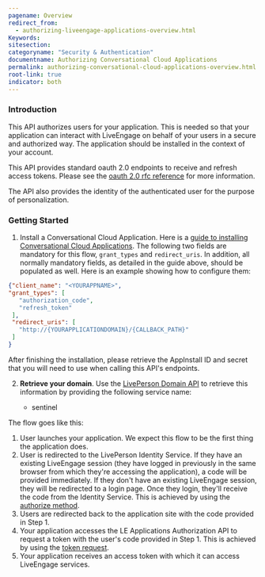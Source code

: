 ```yaml
---
pagename: Overview
redirect_from:
  - authorizing-liveengage-applications-overview.html
Keywords:
sitesection:
categoryname: "Security & Authentication"
documentname: Authorizing Conversational Cloud Applications
permalink: authorizing-conversational-cloud-applications-overview.html
root-link: true
indicator: both
---
```


### Introduction

This API authorizes users for your application. This is needed so that your application can interact with LiveEngage on behalf of your users in a secure and authorized way. The application should be installed in the context of your account.

This API provides standard oauth 2.0 endpoints to receive and refresh access tokens. Please see the [oauth 2.0 rfc reference](https://tools.ietf.org/html/rfc6749) for more information.

The API also provides the identity of the authenticated user for the purpose of personalization.

### Getting Started

1. Install a Conversational Cloud Application. Here is a [guide to installing Conversational Cloud Applications](guides-le-applications-installing.html). The following two fields are mandatory for this flow, `grant_types` and `redirect_uris`. In addition, all normally mandatory fields, as detailed in the guide above, should be populated as well. Here is an example showing how to configure them:

```json
{"client_name": "<YOURAPPNAME>",
"grant_types": [
   "authorization_code",
   "refresh_token"
 ],
 "redirect_uris": [
   "http://{YOURAPPLICATIONDOMAIN}/{CALLBACK_PATH}"
 ]
}

```

After finishing the installation, please retrieve the AppInstall ID and secret that you will need to use when calling this API's endpoints.

2. **Retrieve your domain**. Use the [LivePerson Domain API](agent-domain-domain-api.html) to retrieve this information by providing the following service name:

	* sentinel

The flow goes like this:

1. User launches your application. We expect this flow to be the first thing the application does.
2. User is redirected to the LivePerson Identity Service. If they have an existing LiveEngage session (they have logged in previously in the same browser from which they're accessing the application), a code will be provided immediately. If they don't have an existing LiveEngage session, they will be redirected to a login page. Once they login, they'll receive the code from the Identity Service. This is achieved by using the [authorize method](/authorizing-liveengage-applications-methods-authorization-request.html).
3. Users are redirected back to the application site with the code provided in Step 1.
4. Your application accesses the LE Applications Authorization API to request a token with the user's code provided in Step 1. This is achieved by using the [token request](/authorizing-liveengage-applications-methods-token-request.html).
5. Your application receives an access token with which it can access LiveEngage services.
